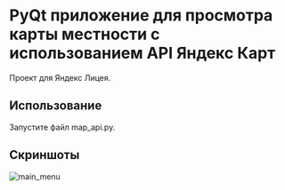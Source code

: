 # PyQt приложение для просмотра карты местности с использованием API Яндекс Карт

Проект для Яндекс Лицея.

## Использование
Запустите файл map_api.py.

## Скриншоты


![main_menu](https://github.com/KuzmichovaMary/yandex-maps-api/blob/master/screenshot.png?raw=true)

